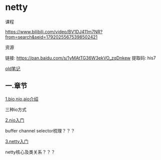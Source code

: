 # netty

课程

https://www.bilibili.com/video/BV1DJ411m7NR?from=search&seid=17920255675398502421

资源

链接: https://pan.baidu.com/s/1yMAtTG36W3ekVO_zqDnkew 提取码: his7

[old笔记](netty.md)

## 一.章节

[1.bio,nio,aio介绍](bio-nio-aio.md)

三种io方式

[2.nio入门](nio.md)

buffer	channel	selector梳理？？？

[3.netty入门](netty-start.md)

netty核心及类关系？？？



